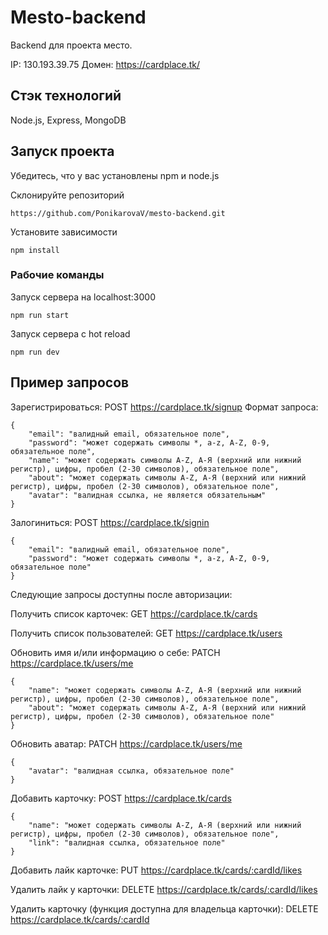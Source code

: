 # Mesto-backend

Backend для проекта место.

IP: 130.193.39.75
Домен: https://cardplace.tk/

## Стэк технологий

Node.js, Express, MongoDB

## Запуск проекта

Убедитесь, что у вас установлены npm и node.js

Склонируйте репозиторий
```
https://github.com/PonikarovaV/mesto-backend.git
```
Установите зависимости
```
npm install
```

### Рабочие команды
Запуск сервера на localhost:3000
```
npm run start
```
Запуск сервера с hot reload
```
npm run dev
```

## Пример запросов

Зарегистрироваться:
POST https://cardplace.tk/signup
Формат запроса:
```
{
    "email": "валидный email, обязательное поле",
    "password": "может содержать символы *, a-z, A-Z, 0-9, обязательное поле",
    "name": "может содержать символы A-Z, А-Я (верхний или нижний регистр), цифры, пробел (2-30 символов), обязательное поле",
    "about": "может содержать символы A-Z, А-Я (верхний или нижний регистр), цифры, пробел (2-30 символов), обязательное поле",
    "avatar": "валидная ссылка, не является обязательным"
}
```

Залогиниться:
POST https://cardplace.tk/signin
```
{
    "email": "валидный email, обязательное поле",
    "password": "может содержать символы *, a-z, A-Z, 0-9, обязательное поле"
}
```

Следующие запросы доступны после авторизации:

Получить список карточек:
GET https://cardplace.tk/cards

Получить список пользователей:
GET https://cardplace.tk/users

Обновить имя и/или информацию о себе:
PATCH https://cardplace.tk/users/me
```
{
    "name": "может содержать символы A-Z, А-Я (верхний или нижний регистр), цифры, пробел (2-30 символов), обязательное поле",
    "about": "может содержать символы A-Z, А-Я (верхний или нижний регистр), цифры, пробел (2-30 символов), обязательное поле"
}
```

Обновить аватар:
PATCH https://cardplace.tk/users/me
```
{
    "avatar": "валидная ссылка, обязательное поле"
}
```

Добавить карточку:
POST https://cardplace.tk/cards
```
{
    "name": "может содержать символы A-Z, А-Я (верхний или нижний регистр), цифры, пробел (2-30 символов), обязательное поле",
    "link": "валидная ссылка, обязательное поле"
}
```

Добавить лайк карточке:
PUT https://cardplace.tk/cards/:cardId/likes

Удалить лайк у карточки:
DELETE https://cardplace.tk/cards/:cardId/likes

Удалить карточку (функция доступна для владельца карточки):
DELETE https://cardplace.tk/cards/:cardId
